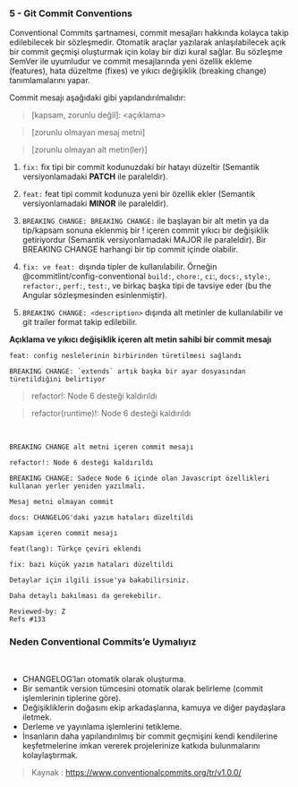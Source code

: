 ### 5 - Git Commit Conventions

Conventional Commits şartnamesi, commit mesajları hakkında kolayca takip edilebilecek bir sözleşmedir. Otomatik araçlar yazılarak anlaşılabilecek açık bir commit geçmişi oluşturmak için kolay bir dizi kural sağlar. Bu sözleşme SemVer ile uyumludur ve commit mesajlarında yeni özellik ekleme (features), hata düzeltme (fixes) ve yıkıcı değişiklik (breaking change) tanımlamalarını yapar.

Commit mesajı aşağıdaki gibi yapılandırılmalıdır:

><tip>[kapsam, zorunlu değil]: <açıklama>

>[zorunlu olmayan mesaj metni]

>[zorunlu olmayan alt metin(ler)]

1. `fix:` fix tipi bir commit kodunuzdaki bir hatayı düzeltir (Semantik versiyonlamadaki **PATCH** ile paraleldir).

2. `feat:` feat tipi commit kodunuza yeni bir özellik ekler (Semantik versiyonlamadaki **MINOR** ile paraleldir).

3. `BREAKING CHANGE: BREAKING CHANGE:` ile başlayan bir alt metin ya da tip/kapsam sonuna eklenmiş bir ! içeren commit yıkıcı bir değişiklik getiriyordur (Semantik versiyonlamadaki MAJOR ile paraleldir). Bir BREAKING CHANGE harhangi bir tip commit içinde olabilir.

4. `fix: ve feat: `dışında tipler de kullanılabilir. Örneğin @commitlint/config-conventional `build:`, `chore:`, `ci`:, `docs:`, `style:`, `refactor:`, `perf:`, `test:`, ve birkaç başka tipi de tavsiye eder (bu the Angular sözleşmesinden esinlenmiştir).
5. `BREAKING CHANGE: <description>` dışında alt metinler de kullanılabilir ve git trailer format takip edilebilir.

**Açıklama ve yıkıcı değişiklik içeren alt metin sahibi bir commit mesajı**

```
feat: config neslelerinin birbirinden türetilmesi sağlandı

BREAKING CHANGE: `extends` artık başka bir ayar dosyasından türetildiğini belirtiyor
```

> refactor!: Node 6 desteği kaldırıldı

> refactor(runtime)!: Node 6 desteği kaldırıldı

<br>

```
BREAKING CHANGE alt metni içeren commit mesajı

refactor!: Node 6 desteği kaldırıldı

BREAKING CHANGE: Sadece Node 6 içinde olan Javascript özellikleri kullanan yerler yeniden yazılmalı.
```

```
Mesaj metni olmayan commit

docs: CHANGELOG'daki yazım hataları düzeltildi
```
```
Kapsam içeren commit mesajı

feat(lang): Türkçe çeviri eklendi
```
```
fix: bazı küçük yazım hataları düzeltildi

Detaylar için ilgili issue'ya bakabilirsiniz.

Daha detaylı bakılması da gerekebilir.

Reviewed-by: Z
Refs #133
```


### Neden Conventional Commits’e Uymalıyız
<br>

- CHANGELOG’ları otomatik olarak oluşturma.
- Bir semantik version tümcesini otomatik olarak belirleme (commit işlemlerinin tiplerine göre).
- Değişikliklerin doğasını ekip arkadaşlarına, kamuya ve diğer paydaşlara iletmek.
- Derleme ve yayınlama işlemlerini tetikleme.
- İnsanların daha yapılandırılmış bir commit geçmişini kendi kendilerine keşfetmelerine imkan vererek projelerinize katkıda bulunmalarını kolaylaştırmak.


> Kaynak : https://www.conventionalcommits.org/tr/v1.0.0/
